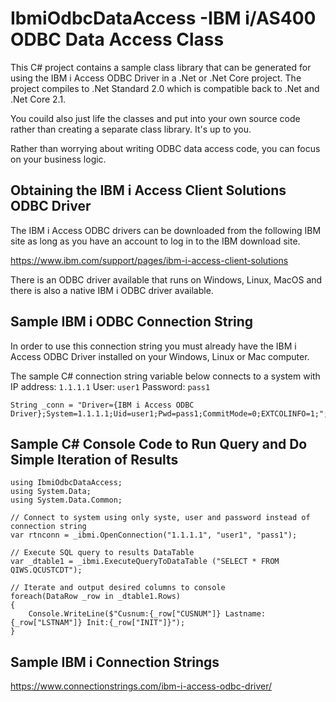 # IbmiOdbcDataAccess -IBM i/AS400 ODBC Data Access Class
This C# project contains a sample class library that can be generated for using the IBM i Access ODBC Driver in a .Net or .Net Core project. The project compiles to .Net Standard 2.0 which is compatible back to .Net and .Net Core 2.1.

You couild also just life the classes and put into your own source code rather than creating a separate class library. It's up to you.

Rather than worrying about writing ODBC data access code, you can focus on your business logic.

## Obtaining the IBM i Access Client Solutions ODBC Driver
The IBM i Access ODBC drivers can be downloaded from the following IBM site as long as you have an account to log in to the IBM download site.  

https://www.ibm.com/support/pages/ibm-i-access-client-solutions  

There is an ODBC driver available that runs on Windows, Linux, MacOS and there is also a native IBM i ODBC driver available.  

## Sample IBM i ODBC Connection String
In order to use this connection string you must already have the IBM i Access ODBC Driver installed on your Windows, Linux or Mac computer.

The sample C# connection string variable below connects to a system with IP address: ```1.1.1.1``` User: ```user1``` Password: ```pass1```
```
String _conn = "Driver={IBM i Access ODBC Driver};System=1.1.1.1;Uid=user1;Pwd=pass1;CommitMode=0;EXTCOLINFO=1;";
```
## Sample C# Console Code to Run Query and Do Simple Iteration of Results
```
using IbmiOdbcDataAccess;
using System.Data;
using System.Data.Common;

// Connect to system using only syste, user and password instead of connection string
var rtnconn = _ibmi.OpenConnection("1.1.1.1", "user1", "pass1");

// Execute SQL query to results DataTable
var _dtable1 = _ibmi.ExecuteQueryToDataTable ("SELECT * FROM QIWS.QCUSTCDT");

// Iterate and output desired columns to console
foreach(DataRow _row in _dtable1.Rows)
{
    Console.WriteLine($"Cusnum:{_row["CUSNUM"]} Lastname:{_row["LSTNAM"]} Init:{_row["INIT"]}");
}

```
## Sample IBM i Connection Strings
https://www.connectionstrings.com/ibm-i-access-odbc-driver/

